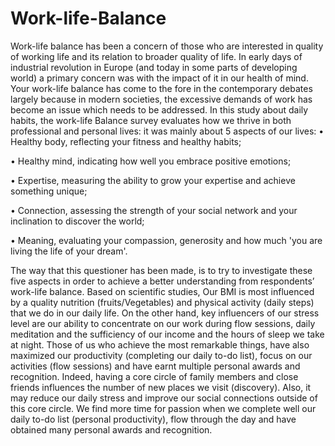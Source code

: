 # Work-life-Balance
Work-life balance has been a concern of those who are interested in quality of working life and its relation to broader quality of life. In early days of industrial revolution in Europe (and today in some parts of developing world) a primary concern was with the impact of it in our health of mind. Your work-life balance has come to the fore in the contemporary debates largely because in modern societies, the excessive demands of work has become an issue which needs to be addressed. 
In this study about daily habits, the work-life Balance survey evaluates how we thrive in both professional and personal lives: it was mainly about 5 aspects of our lives:
•	Healthy body, reflecting your fitness and healthy habits;

•	Healthy mind, indicating how well you embrace positive emotions;

•	Expertise, measuring the ability to grow your expertise and achieve something unique;

•	Connection, assessing the strength of your social network and your inclination to discover the world;

•	Meaning, evaluating your compassion, generosity and how much 'you are living the life of your dream'.

The way that this questioner has been made, is to try to investigate these five aspects in order to achieve a better understanding from respondents’ work-life balance. Based on scientific studies, Our BMI is most influenced by a quality nutrition (fruits/Vegetables) and physical activity (daily steps) that we do in our daily life. On the other hand, key influencers of our stress level are our ability to concentrate on our work during flow sessions, daily meditation and the sufficiency of our income and the hours of sleep we take at night.
Those of us who achieve the most remarkable things, have also maximized our productivity (completing our daily to-do list), focus on our activities (flow sessions) and have earnt multiple personal awards and recognition. Indeed, having a core circle of family members and close friends influences the number of new places we visit (discovery). Also, it may reduce our daily stress and improve our social connections outside of this core circle. We find more time for passion when we complete well our daily to-do list (personal productivity), flow through the day and have obtained many personal awards and recognition.
